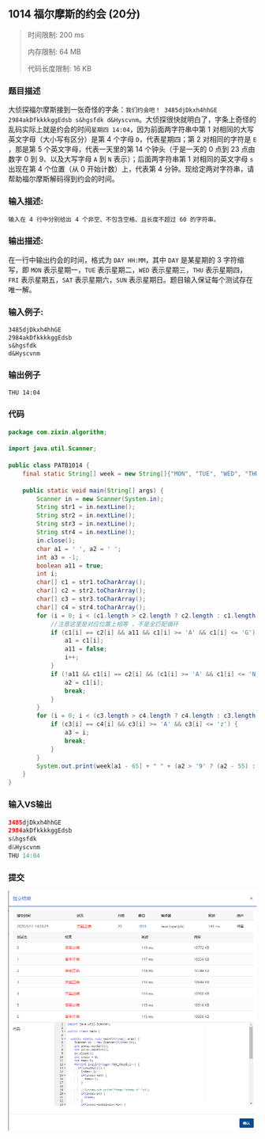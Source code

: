 ## 1014 福尔摩斯的约会 (20分)

> 时间限制: 200 ms
>
> 内存限制: 64 MB
>
> 代码长度限制: 16 KB

### 题目描述

大侦探福尔摩斯接到一张奇怪的字条：`我们约会吧！ 3485djDkxh4hhGE 2984akDfkkkkggEdsb s&hgsfdk d&Hyscvnm`。大侦探很快就明白了，字条上奇怪的乱码实际上就是约会的时间`星期四 14:04`，因为前面两字符串中第 1 对相同的大写英文字母（大小写有区分）是第 4 个字母 `D`，代表星期四；第 2 对相同的字符是 `E` ，那是第 5 个英文字母，代表一天里的第 14 个钟头（于是一天的 0 点到 23 点由数字 0 到 9、以及大写字母 `A` 到 `N` 表示）；后面两字符串第 1 对相同的英文字母 `s` 出现在第 4 个位置（从 0 开始计数）上，代表第 4 分钟。现给定两对字符串，请帮助福尔摩斯解码得到约会的时间。

### **输入描述:**

```
输入在 4 行中分别给出 4 个非空、不包含空格、且长度不超过 60 的字符串。
```

### 输出描述:

在一行中输出约会的时间，格式为 `DAY HH:MM`，其中 `DAY` 是某星期的 3 字符缩写，即 `MON` 表示星期一，`TUE` 表示星期二，`WED` 表示星期三，`THU` 表示星期四，`FRI` 表示星期五，`SAT` 表示星期六，`SUN` 表示星期日。题目输入保证每个测试存在唯一解。

### 输入例子:

```
3485djDkxh4hhGE 
2984akDfkkkkggEdsb 
s&hgsfdk 
d&Hyscvnm

```

### 输出例子

```
THU 14:04
```



### 代码

```java
package com.zixin.algorithm;

import java.util.Scanner;

public class PATB1014 {
    final static String[] week = new String[]{"MON", "TUE", "WED", "THU", "FRI", "SAT", "SUN"};

	public static void main(String[] args) {
		Scanner in = new Scanner(System.in);
		String str1 = in.nextLine();
		String str2 = in.nextLine();
		String str3 = in.nextLine();
		String str4 = in.nextLine();
		in.close();
		char a1 = ' ', a2 = ' ';
		int a3 = -1;
		boolean a11 = true;
		int i;
		char[] c1 = str1.toCharArray();
		char[] c2 = str2.toCharArray();
		char[] c3 = str3.toCharArray();
		char[] c4 = str4.toCharArray();
		for (i = 0; i < (c1.length > c2.length ? c2.length : c1.length); i++) {
			//注意这里是对应位置上相等 ，不是全匹配循环
			if (c1[i] == c2[i] && a11 && c1[i] >= 'A' && c1[i] <= 'G') {
				a1 = c1[i];
				a11 = false;
				i++;
			}
			if (!a11 && c1[i] == c2[i] && (c1[i] >= 'A' && c1[i] <= 'N' || c1[i] >= '0' && c1[i] <= '9')) {
				a2 = c1[i];
				break;
			}
		}
		for (i = 0; i < (c3.length > c4.length ? c4.length : c3.length); i++) {
			if (c3[i] == c4[i] && c3[i] >= 'A' && c3[i] <= 'z') {
				a3 = i;
				break;
			}
		}
		System.out.print(week[a1 - 65] + " " + (a2 > '9' ? (a2 - 55) : ("0" + a2)) + ":" + (a3 > 9 ? a3 : ("0" + a3)));
	}
}
```

### 输入VS输出

```java
3485djDkxh4hhGE 
2984akDfkkkkggEdsb 
s&hgsfdk 
d&Hyscvnm
THU 14:04
```

### 提交

![PATB1014提交](image/PATB1014提交.png)



